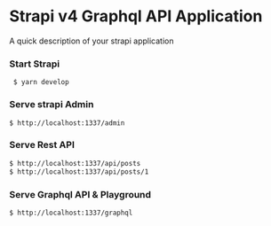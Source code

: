 # Strapi v4 Graphql API Application

A quick description of your strapi application

### Start Strapi
` $ yarn develop`


### Serve strapi Admin
`$ http://localhost:1337/admin`

### Serve Rest API 
```bash
$ http://localhost:1337/api/posts
$ http://localhost:1337/api/posts/1
```



### Serve Graphql API & Playground
```bash
$ http://localhost:1337/graphql
```

